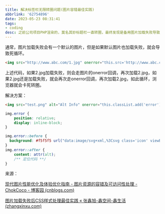 ```yaml
---
title: 解决标签栏无限转圈问题(图片容错最佳实践)
abbrlink: '62754896'
date: 2023-05-23 08:31:41
tags:
- coding
desc: 之前公司项目PHP渲染的，莫名其妙标题栏一直转圈，最终发现是备用图片加载失败导致死循环，总结一下问题与解决方案。
---
```




通常，图片加载失败会有一个默认的图片，但是如果默认图片也加载失败，就会导致死循环。
```html
<img src="http://www.abc.com/1.jpg" onerror="this.src='http://www.abc.com/2.jpg'">
```
上述代码，如果2.jpg加载失败，则会走图片的onerror回调，再次加载2.jpg，如果2.jpg还是加载失败，就会再次走onerror回调，再次加载2.jpg，如此循环，浏览器就会卡死转圈。

解决方案：
```html
<img src="test.png" alt="Alt Info" onerror="this.classList.add('error');">
```
```css
img.error {
    position: relative;
    display: inline-block;
}

img.error::before {
  background: #f5f5f5 url("data:image/svg+xml,%3Csvg class='icon' viewBox='0 0 1024 1024' xmlns='http://www.w3.org/2000/svg' width='200' height='200'%3E%3Cpath d='M304.128 456.192c48.64 0 88.064-39.424 88.064-88.064s-39.424-88.064-88.064-88.064-88.064 39.424-88.064 88.064 39.424 88.064 88.064 88.064zm0-116.224c15.36 0 28.16 12.288 28.16 28.16s-12.288 28.16-28.16 28.16-28.16-12.288-28.16-28.16 12.288-28.16 28.16-28.16z' fill='%23e6e6e6'/%3E%3Cpath d='M887.296 159.744H136.704C96.768 159.744 64 192 64 232.448v559.104c0 39.936 32.256 72.704 72.704 72.704h198.144L500.224 688.64l-36.352-222.72 162.304-130.56-61.44 143.872 92.672 214.016-105.472 171.008h335.36C927.232 864.256 960 832 960 791.552V232.448c0-39.936-32.256-72.704-72.704-72.704zm-138.752 71.68v.512H857.6c16.384 0 30.208 13.312 30.208 30.208v399.872L673.28 408.064l75.264-176.64zM304.64 792.064H165.888c-16.384 0-30.208-13.312-30.208-30.208v-9.728l138.752-164.352 104.96 124.416-74.752 79.872zm81.92-355.84l37.376 228.864-.512.512-142.848-169.984c-3.072-3.584-9.216-3.584-12.288 0L135.68 652.8V262.144c0-16.384 13.312-30.208 30.208-30.208h474.624L386.56 436.224zm501.248 325.632c0 16.896-13.312 30.208-29.696 30.208H680.96l57.344-93.184-87.552-202.24 7.168-7.68 229.888 272.896z' fill='%23e6e6e6'/%3E%3C/svg%3E") no-repeat center / 50% 50%;
}
img.error::after {
    content: attr(alt);
    /** 定位代码 **/
}
```
来源：

[现代图片性能优化及体验优化指南 - 图片资源的容错及可访问性处理 - ChokCoco - 博客园 (cnblogs.com)](https://www.cnblogs.com/coco1s/p/17202234.html)

[图片加载失败后CSS样式处理最佳实践 « 张鑫旭-鑫空间-鑫生活 (zhangxinxu.com)](https://www.zhangxinxu.com/wordpress/2020/10/css-style-image-load-fail/)

